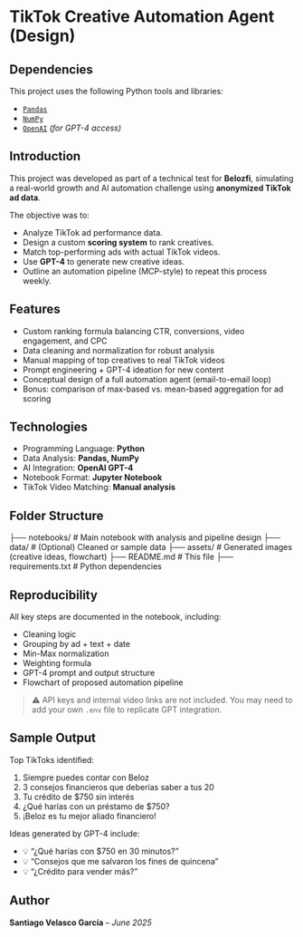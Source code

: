 # TikTok Creative Automation Agent (Design)
## Dependencies  
This project uses the following Python tools and libraries:
- [`Pandas`](https://pandas.pydata.org/)
- [`NumPy`](https://numpy.org/)
- [`OpenAI`](https://platform.openai.com/docs) *(for GPT-4 access)*

## Introduction  
This project was developed as part of a technical test for **Belozfi**, simulating a real-world growth and AI automation challenge using **anonymized TikTok ad data**.  

The objective was to:
- Analyze TikTok ad performance data.
- Design a custom **scoring system** to rank creatives.
- Match top-performing ads with actual TikTok videos.
- Use **GPT-4** to generate new creative ideas.
- Outline an automation pipeline (MCP-style) to repeat this process weekly.

## Features  
- Custom ranking formula balancing CTR, conversions, video engagement, and CPC  
- Data cleaning and normalization for robust analysis  
- Manual mapping of top creatives to real TikTok videos  
- Prompt engineering + GPT-4 ideation for new content  
- Conceptual design of a full automation agent (email-to-email loop)  
- Bonus: comparison of max-based vs. mean-based aggregation for ad scoring

## Technologies  
- Programming Language: **Python**  
- Data Analysis: **Pandas, NumPy**  
- AI Integration: **OpenAI GPT-4**  
- Notebook Format: **Jupyter Notebook**  
- TikTok Video Matching: **Manual analysis**  

## Folder Structure  
├── notebooks/ # Main notebook with analysis and pipeline design
├── data/ # (Optional) Cleaned or sample data
├── assets/ # Generated images (creative ideas, flowchart)
├── README.md # This file
├── requirements.txt # Python dependencies

## Reproducibility  
All key steps are documented in the notebook, including:
- Cleaning logic
- Grouping by ad + text + date
- Min-Max normalization
- Weighting formula
- GPT-4 prompt and output structure
- Flowchart of proposed automation pipeline

> ⚠️ API keys and internal video links are not included. You may need to add your own `.env` file to replicate GPT integration.

## Sample Output  
Top TikToks identified:
1. Siempre puedes contar con Beloz  
2. 3 consejos financieros que deberías saber a tus 20  
3. Tu crédito de $750 sin interés  
4. ¿Qué harías con un préstamo de $750?  
5. ¡Beloz es tu mejor aliado financiero!

Ideas generated by GPT-4 include:
- 💡 “¿Qué harías con $750 en 30 minutos?”
- 💡 “Consejos que me salvaron los fines de quincena”
- 💡 “¿Crédito para vender más?”

## Author  
**Santiago Velasco García** – *June 2025*


